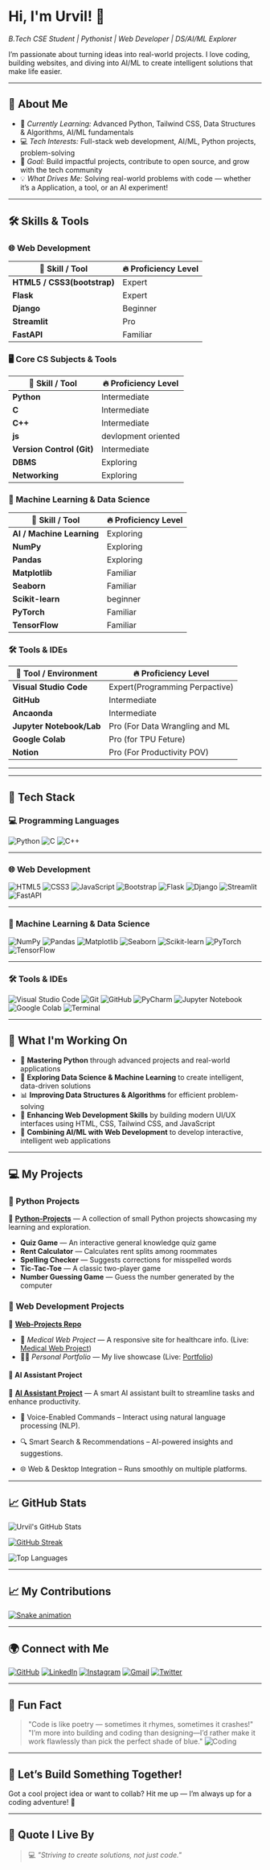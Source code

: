 # Hi, I'm Urvil! 👋  
*B.Tech CSE Student | Pythonist  | Web Developer | DS/AI/ML Explorer*

I’m passionate about turning ideas into real-world projects. I love coding, building websites, and diving into AI/ML to create intelligent solutions that make life easier.

---

## 📖 About Me
- 🌱 *Currently Learning:* Advanced Python, Tailwind CSS, Data Structures & Algorithms, AI/ML fundamentals
- 💻 *Tech Interests:* Full-stack web development, AI/ML, Python projects, problem-solving
- 🎯 *Goal:* Build impactful projects, contribute to open source, and grow with the tech community
- 💡 *What Drives Me:* Solving real-world problems with code — whether it’s a Application, a tool, or an AI experiment!

---

## 🛠 Skills & Tools
### 🌐 Web Development
| 💪 Skill / Tool           | 🔥 Proficiency Level |
|---------------------------|----------------------|
| **HTML5 / CSS3(bootstrap)**          | Expert               |
| **Flask**                 | Expert               |
| **Django**                | Beginner             |
| **Streamlit**             | Pro                  |
| **FastAPI**               | Familiar             |

### 🖥 Core CS Subjects & Tools
| 💪 Skill / Tool           | 🔥 Proficiency Level |
|---------------------------|----------------------|
| **Python**                | Intermediate         |
| **C**                     | Intermediate         |
| **C++**                   | Intermediate         |
| **js**                    | devlopment oriented   |
| **Version Control (Git)** | Intermediate         |
| **DBMS**                  | Exploring            |
| **Networking**            | Exploring            |


### 🤖 Machine Learning & Data Science
| 💪 Skill / Tool           | 🔥 Proficiency Level |
|---------------------------|----------------------|
| **AI / Machine Learning** | Exploring            |
| **NumPy**                 | Exploring            |
| **Pandas**                | Exploring            |
| **Matplotlib**            | Familiar             |
| **Seaborn**               | Familiar             |
| **Scikit-learn**          | beginner             |
| **PyTorch**               | Familiar             |
| **TensorFlow**            | Familiar             |

### 🛠 Tools & IDEs
| 💪 Tool / Environment     | 🔥 Proficiency Level |
|---------------------------|----------------------|
| **Visual Studio Code**     | Expert(Programming Perpactive)         |
| **GitHub**                 | Intermediate         |
| **Ancaonda**               |  Intermediate         |
| **Jupyter Notebook/Lab**   | Pro (For Data Wrangling and ML     |
| **Google Colab**           | Pro (for TPU Feture)               |
| **Notion**                 | Pro (For Productivity POV)               |
---



---

## 🚀 Tech Stack

### 💻 Programming Languages
![Python](https://img.shields.io/badge/Python-306998?style=for-the-badge&logo=python&logoColor=yellow)
![C](https://img.shields.io/badge/C-555555?style=for-the-badge&logo=c&logoColor=white)
![C++](https://img.shields.io/badge/C++-00599C?style=for-the-badge&logo=cplusplus&logoColor=white)


---

### 🌐 Web Development
![HTML5](https://img.shields.io/badge/HTML5-f06529?style=for-the-badge&logo=html5&logoColor=white)
![CSS3](https://img.shields.io/badge/CSS3-2965f1?style=for-the-badge&logo=css3&logoColor=white)
![JavaScript](https://img.shields.io/badge/JavaScript-F7DF1E?style=for-the-badge&logo=javascript&logoColor=black)
![Bootstrap](https://img.shields.io/badge/Bootstrap-7952B3?style=for-the-badge&logo=bootstrap&logoColor=white)
![Flask](https://img.shields.io/badge/Flask-000000?style=for-the-badge&logo=flask&logoColor=white)
![Django](https://img.shields.io/badge/Django-092E20?style=for-the-badge&logo=django&logoColor=white)
![Streamlit](https://img.shields.io/badge/Streamlit-FF4B4B?style=for-the-badge&logo=streamlit&logoColor=white)
![FastAPI](https://img.shields.io/badge/FastAPI-009688?style=for-the-badge&logo=fastapi&logoColor=white)

---

### 🤖 Machine Learning & Data Science
![NumPy](https://img.shields.io/badge/NumPy-013243?style=for-the-badge&logo=numpy&logoColor=white)
![Pandas](https://img.shields.io/badge/Pandas-150458?style=for-the-badge&logo=pandas&logoColor=white)
![Matplotlib](https://img.shields.io/badge/Matplotlib-013243?style=for-the-badge&logo=plotly&logoColor=white)
![Seaborn](https://img.shields.io/badge/Seaborn-4C78A8?style=for-the-badge)
![Scikit-learn](https://img.shields.io/badge/Scikit--learn-F7931E?style=for-the-badge&logo=scikit-learn&logoColor=white)
![PyTorch](https://img.shields.io/badge/PyTorch-EE4C2C?style=for-the-badge&logo=pytorch&logoColor=white)
![TensorFlow](https://img.shields.io/badge/TensorFlow-FF6F00?style=for-the-badge&logo=tensorflow&logoColor=white)

---

### 🛠 Tools & IDEs
![Visual Studio Code](https://img.shields.io/badge/VS%20Code-007ACC?style=for-the-badge&logo=visualstudiocode&logoColor=white)
![Git](https://img.shields.io/badge/Git-F05032?style=for-the-badge&logo=git&logoColor=white)
![GitHub](https://img.shields.io/badge/GitHub-181717?style=for-the-badge&logo=github&logoColor=white)
![PyCharm](https://img.shields.io/badge/PyCharm-21D789?style=for-the-badge&logo=pycharm&logoColor=white)
![Jupyter Notebook](https://img.shields.io/badge/Jupyter-F37626?style=for-the-badge&logo=jupyter&logoColor=white)
![Google Colab](https://img.shields.io/badge/Google%20Colab-F9AB00?style=for-the-badge&logo=googlecolab&logoColor=white)
![Terminal](https://img.shields.io/badge/Terminal-4D4D4D?style=for-the-badge&logo=gnu-bash&logoColor=white)

---
## 🚀 What I'm Working On
- 🐍 **Mastering Python** through advanced projects and real-world applications  
- 🤖 **Exploring Data Science & Machine Learning** to create intelligent, data-driven solutions  
- 📊 **Improving Data Structures & Algorithms** for efficient problem-solving  
- 🎨 **Enhancing Web Development Skills** by building modern UI/UX interfaces using HTML, CSS, Tailwind CSS, and JavaScript  
- 🧠 **Combining AI/ML with Web Development** to develop interactive, intelligent web applications  

---

## 💻 My Projects
### 🔹 Python Projects  
📌 [**Python-Projects**](https://github.com/uvpatel/Python-Projects) — A collection of small Python projects showcasing my learning and exploration.
- **Quiz Game** — An interactive general knowledge quiz game
- **Rent Calculator** — Calculates rent splits among roommates
- **Spelling Checker** — Suggests corrections for misspelled words
- **Tic-Tac-Toe** — A classic two-player game
- **Number Guessing Game** — Guess the number generated by the computer

### 🔹 Web Development Projects  
📂 [**Web-Projects Repo**](https://github.com/uvpatel/Web-Projects)  
- 💊 *Medical Web Project* — A responsive site for healthcare info. (Live: [Medical Web Project](https://mdcare.netlify.app/))  
- 🧑‍💻 *Personal Portfolio* — My live showcase (Live: [Portfolio](https://urvilpatel-portfolio.netlify.app/))  

#### 🤖 AI Assistant Project  
📌 [**AI Assistant Project**](https://github.com/uvpatel/Mega-Project) — A smart AI assistant built to streamline tasks and enhance productivity.  
- 🎯 Voice-Enabled Commands – Interact using natural language processing (NLP).

- 🔍 Smart Search & Recommendations – AI-powered insights and suggestions.

- 🌐 Web & Desktop Integration – Runs smoothly on multiple platforms.
---

## 📈 GitHub Stats
![Urvil's GitHub Stats](https://github-readme-stats.vercel.app/api?username=uvpatel&show_icons=true&theme=dracula)

[![GitHub Streak](https://git-hub-streak-stats.vercel.app?user=uvpatel&theme=dracula)](https://git.io/streak-stats)

![Top Languages](https://github-readme-stats.vercel.app/api/top-langs/?username=uvpatel&layout=compact&theme=radical)

---


## 📈 My Contributions
[![Snake animation](https://github.com/eagrundy/eagrundy/blob/output/github-contribution-grid-snake.svg)](https://github.com/uvpatel)

---

## 🌍 Connect with Me

[![GitHub](https://img.icons8.com/color/48/000000/github.png)](https://github.com/uvpatel)
[![LinkedIn](https://img.icons8.com/color/48/000000/linkedin.png)](https://www.linkedin.com/in/urvil-patel-6995a0320)
[![Instagram](https://img.icons8.com/color/48/000000/instagram-new.png)](https://www.instagram.com/patelurvilv/)
[![Gmail](https://img.icons8.com/color/48/000000/gmail.png)](mailto:uvpatel7271@gmail.com)
[![Twitter](https://img.icons8.com/color/48/000000/twitterx--v1.png)](https://x.com/UrvilPatel_1708)


---

## 🎉 Fun Fact
> "Code is like poetry — sometimes it rhymes, sometimes it crashes!"
> "I’m more into building and coding than designing—I’d rather make it work flawlessly than pick the perfect shade of blue."
![Coding](https://media.giphy.com/media/LmNwrBhejkK9EFP504/giphy.gif)

---

## 🤝 Let’s Build Something Together!
Got a cool project idea or want to collab? Hit me up — I’m always up for a coding adventure! 🚀

---

## 🔖 Quote I Live By
> 💻 *"Striving to create solutions, not just code."*
